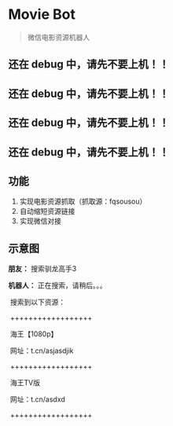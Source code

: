 # Movie Bot

> 微信电影资源机器人



## 还在 debug 中，请先不要上机！！

## 还在 debug 中，请先不要上机！！

## 还在 debug 中，请先不要上机！！

## 还在 debug 中，请先不要上机！！



## 功能

1. 实现电影资源抓取（抓取源：fqsousou）
2. 自动缩短资源链接
3. 实现微信对接

## 示意图

**朋友：** 搜索驯龙高手3



**机器人：** 正在搜索，请稍后。。。

​		搜索到以下资源：

​		++++++++++++++++++

​		海王【1080p】

​		网址：t.cn/asjasdjik

​		++++++++++++++++++

​		海王TV版

​		网址：t.cn/asdxd

​		++++++++++++++++++